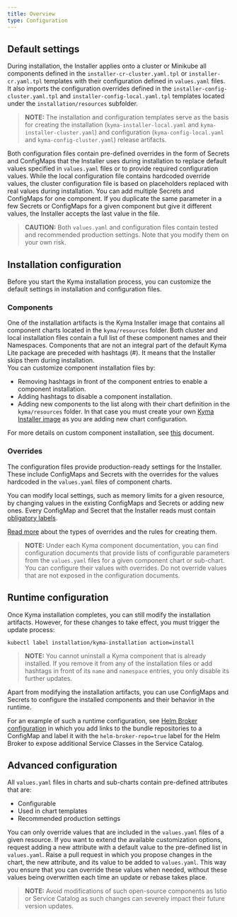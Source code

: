 ```yaml
---
title: Overview
type: Configuration
---
```


## Default settings

During installation, the Installer applies onto a cluster or Minikube all components defined in the `installer-cr-cluster.yaml.tpl` or `installer-cr.yaml.tpl` templates with their configuration defined in `values.yaml` files. It also imports the configuration overrides defined in the `installer-config-cluster.yaml.tpl` and `installer-config-local.yaml.tpl` templates located under the `installation/resources` subfolder.

> **NOTE:** The installation and configuration templates serve as the basis for creating the installation (`kyma-installer-local.yaml` and `kyma-installer-cluster.yaml`) and configuration (`kyma-config-local.yaml` and `kyma-config-cluster.yaml`) release artifacts.

Both configuration files contain pre-defined overrides in the form of Secrets and ConfigMaps that the Installer uses during installation to replace default values specified in `values.yaml` files or to provide required configuration values. While the local configuration file contains hardcoded override values, the cluster configuration file is based on placeholders replaced with real values during installation.
You can add multiple Secrets and ConfigMaps for one component. If you duplicate the same parameter in a few Secrets or ConfigMaps for a given component but give it different values, the Installer accepts the last value in the file.

>**CAUTION:** Both `values.yaml` and configuration files contain tested and recommended production settings. Note that you modify them on your own risk.

## Installation configuration

Before you start the Kyma installation process, you can customize the default settings in installation and configuration files.

### Components

One of the installation artifacts is the Kyma Installer image that contains all component charts located in the `kyma/resources` folder. Both cluster and local installation files contain a full list of these component names and their Namespaces.
Components that are not an integral part of the default Kyma Lite package are preceded with hashtags (#). It means that the Installer skips them during installation.   
You can customize component installation files by:
- Removing hashtags in front of the component entries to enable a component installation.
- Adding hashtags to disable a component installation.
- Adding new components to the list along with their chart definition in the `kyma/resources` folder. In that case you must create your own [Kyma Installer image](#installation-use-your-own-kyma-installer-image) as you are adding new chart configuration.

For more details on custom component installation, see [this](#configuration-custom-component-installation) document.

### Overrides

The configuration files provide production-ready settings for the Installer. These include ConfigMaps and Secrets with the overrides for the values hardcoded in the `values.yaml` files of component charts.

You can modify local settings, such as memory limits for a given resource, by changing values in the existing ConfigMaps and Secrets or adding new ones. Every ConfigMap and Secret that the Installer reads must contain [obligatory labels](#configuration-helm-overrides-for-kyma-installation-user-defined-overrides).

[Read more](#configuration-helm-overrides-for-kyma-installation) about the types of overrides and the rules for creating them.

> **NOTE:** Under each Kyma component documentation, you can find configuration documents that provide lists of configurable parameters from the `values.yaml` files for a given component chart or sub-chart. You can configure their values with overrides. Do not override values that are not exposed in the configuration documents.

## Runtime configuration

Once Kyma installation completes, you can still modify the installation artifacts. However, for these changes to take effect, you must trigger the update process:  

```
kubectl label installation/kyma-installation action=install
```

>**NOTE:** You cannot uninstall a Kyma component that is already installed. If you remove it from any of the installation files or add hashtags in front of its `name` and `namespace` entries, you only disable its further updates.

Apart from modifying the installation artifacts, you can use ConfigMaps and Secrets to configure the installed components and their behavior in the runtime.

For an example of such a runtime configuration, see [Helm Broker configuration](/components/helm-broker/#configuration-configuration) in which you add links to the bundle repositories to a ConfigMap and label it with the `helm-broker-repo=true` label for the Helm Broker to expose additional Service Classes in the Service Catalog.

## Advanced configuration

All `values.yaml` files in charts and sub-charts contain pre-defined attributes that are:
- Configurable
- Used in chart templates
- Recommended production settings

You can only override values that are included in the `values.yaml` files of a given resource. If you want to extend the available customization options, request adding a new attribute with a default value to the pre-defined list in `values.yaml`. Raise a pull request in which you propose changes in the chart, the new attribute, and its value to be added to `values.yaml`. This way you ensure that you can override these values when needed, without these values being overwritten each time an update or rebase takes place.

>**NOTE:** Avoid modifications of such open-source components as Istio or Service Catalog as such changes can severely impact their future version updates.
